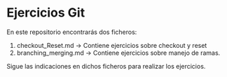 Ejercicios Git
==============

En este repositorio encontrarás dos ficheros:

1. checkout_Reset.md -> Contiene ejercicios sobre checkout y reset
2. branching_merging.md -> Contiene ejercicios sobre manejo de ramas.

Sigue las indicaciones en dichos ficheros para realizar los ejercicios. 


